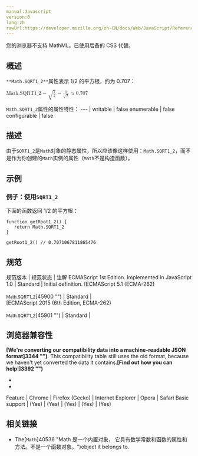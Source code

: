 ```yaml
---
manual:Javascript
version:0
lang:zh
rawUrl:https://developer.mozilla.org/zh-CN/docs/Web/JavaScript/Reference/Global_Objects/Math/SQRT1_2#
---
```






您的浏览器不支持 MathML。已使用后备的 CSS 代替。




## 概述<a name="Summary"></a>


`**Math.SQRT1_2**`属性表示 1/2 的平方根，约为 0.707：



<math><semantics><mrow><mstyle><mi>Math.SQRT1_2</mi></mstyle><mo>=</mo><msqrt><mfrac><mn>1</mn><mn>2</mn></mfrac></msqrt><mo>=</mo><mfrac><mn>1</mn><msqrt><mn>2</mn></msqrt></mfrac><mo>≈</mo><mn>0.707</mn></mrow></semantics></math>


`Math.SQRT1_2`属性的属性特性： 
 ---  | 
writable | false 
enumerable | false 
configurable | false 



## 描述<a name="Description"></a>


由于`SQRT1_2`是`Math`对象的静态属性，所以应该像这样使用：`Math.SQRT1_2`，而不是作为你创建的`Math`实例的属性（`Math`不是构造函数）。


## 示例<a name="Examples"></a>

### 例子：使用`SQRT1_2`<a name="Example:_Using_SQRT1_2"></a>


下面的函数返回 1/2 的平方根：


```
function getRoot1_2() {
   return Math.SQRT1_2
}

getRoot1_2() // 0.7071067811865476
```

## 规范<a name="规范"></a>

规范版本 | 规范状态 | 注解 
ECMAScript 1st Edition. Implemented in JavaScript 1.0 | Standard | Initial definition. 
[ECMAScript 5.1 (ECMA-262)<br></br><small>Math.SQRT1_2</small>]45900 "") | Standard |  
[ECMAScript 2015 (6th Edition, ECMA-262)<br></br><small>Math.SQRT1_2</small>]45901 "") | Standard |  


## 浏览器兼容性<a name="浏览器兼容性"></a>


**[We&#39;re converting our compatibility data into a machine-readable JSON format]3344 "")**. This compatibility table still uses the old format, because we haven&#39;t yet converted the data it contains.**[Find out how you can help!]3392 "")**


* 
* 

Feature | Chrome | Firefox (Gecko) | Internet Explorer | Opera | Safari 
Basic support | (Yes) | (Yes) | (Yes) | (Yes) | (Yes) 




## 相关链接<a name="See_also"></a>

* The[`Math`]40536 "Math 是一个内置对象， 它具有数学常数和函数的属性和方法。不是一个函数对象。")object it belongs to.




